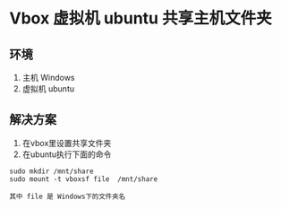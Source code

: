 # Vbox 虚拟机 ubuntu 共享主机文件夹
## 环境

1. 主机 Windows
2. 虚拟机 ubuntu

## 解决方案

1. 在vbox里设置共享文件夹
2. 在ubuntu执行下面的命令

```
sudo mkdir /mnt/share  
sudo mount -t vboxsf file  /mnt/share 

其中 file 是 Windows下的文件夹名

```
